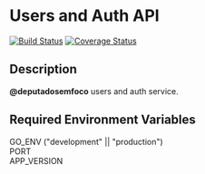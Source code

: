 # Users and Auth API
[![Build Status](https://travis-ci.org/deputadosemfoco/users.svg?branch=master)](https://travis-ci.org/deputadosemfoco/users)
[![Coverage Status](https://coveralls.io/repos/github/deputadosemfoco/users/badge.svg)](https://coveralls.io/github/deputadosemfoco/users)

## Description
**@deputadosemfoco** users and auth service.

## Required Environment Variables

GO_ENV ("development" || "production")  
PORT  
APP_VERSION   
